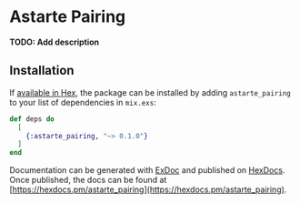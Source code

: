 # Astarte Pairing

**TODO: Add description**

## Installation

If [available in Hex](https://hex.pm/docs/publish), the package can be installed
by adding `astarte_pairing` to your list of dependencies in `mix.exs`:

```elixir
def deps do
  [
    {:astarte_pairing, "~> 0.1.0"}
  ]
end
```

Documentation can be generated with [ExDoc](https://github.com/elixir-lang/ex_doc)
and published on [HexDocs](https://hexdocs.pm). Once published, the docs can
be found at [https://hexdocs.pm/astarte_pairing](https://hexdocs.pm/astarte_pairing).

